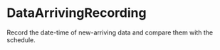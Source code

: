 # DataArrivingRecording
Record the date-time of new-arriving data and compare them with the schedule.
